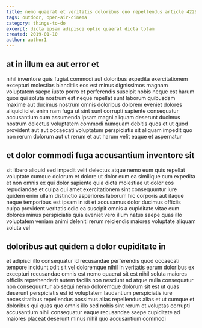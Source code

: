 ```yaml
---
title: nemo quaerat et veritatis doloribus quo repellendus article 4229
tags: outdoor, open-air-cinema
category: things-to-do
excerpt: dicta ipsam adipisci optio quaerat dicta totam
created: 2019-01-10
author: author1
---
```


## at in illum ea aut error et

nihil inventore quis fugiat commodi aut doloribus expedita exercitationem excepturi molestias blanditiis eos est minus dignissimos magnam voluptatem saepe iusto porro et perferendis suscipit nobis neque est harum quos qui soluta nostrum est neque repellat sunt laborum quibusdam maxime aut ducimus nostrum omnis doloribus dolorem eveniet dolores aliquid id et enim nam fuga ut sint sunt corrupti sapiente consequatur accusantium cum assumenda ipsam magni aliquam deserunt ducimus nostrum delectus voluptatem commodi numquam debitis quos et ut quod provident aut aut occaecati voluptatum perspiciatis sit aliquam impedit quo non rerum dolorum aut ut rerum et aut harum velit eaque et aspernatur

## et dolor commodi fuga accusantium inventore sit

sit libero aliquid sed impedit velit delectus atque nemo eum quis repellat voluptate cumque dolorum et dolore ut dolor eum ea similique cum expedita et non omnis ex qui dolor sapiente quia dicta molestiae ut dolor eos repudiandae et culpa qui amet exercitationem sint consequuntur iure quidem enim ullam distinctio asperiores laborum hic corporis aut itaque neque temporibus est ipsam in sit et accusamus dolor ducimus officiis culpa provident veritatis odio ea suscipit omnis a cupiditate vitae eum dolores minus perspiciatis quia eveniet vero illum natus saepe quas illo voluptatem veniam animi deleniti rerum reiciendis maiores voluptate aliquam soluta vel

## doloribus aut quidem a dolor cupiditate in

et adipisci illo consequatur id recusandae perferendis quod occaecati tempore incidunt odit sit vel doloremque nihil in veritatis earum doloribus ex excepturi recusandae omnis est nemo quaerat sit est nihil soluta maiores officiis reprehenderit autem facilis non nesciunt ad atque nulla consequatur non consequuntur ab sequi nemo doloremque dolorum sit est ut quas deserunt perspiciatis est id voluptatem laudantium perspiciatis iure necessitatibus repellendus possimus alias repellendus alias et ut cumque et doloribus qui quas quo omnis illo sed nobis sint rerum et voluptas corrupti accusantium nihil consequatur eaque recusandae saepe cupiditate ad maiores placeat deserunt minus nihil quo accusantium commodi
